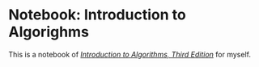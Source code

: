 # Notebook: Introduction to Algorighms

This is a notebook of [*Introduction to Algorithms, Third Edition*](https://mitpress.mit.edu/books/introduction-algorithms) for myself.
